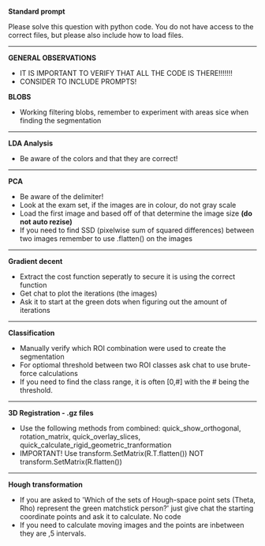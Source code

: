 **Standard prompt**

Please solve this question with python code. You do not have access to the correct files, but please also include how to load files. 

----

**GENERAL OBSERVATIONS**
- IT IS IMPORTANT TO VERIFY THAT ALL THE CODE IS THERE!!!!!!! 
- CONSIDER TO INCLUDE PROMPTS!

**BLOBS**
- Working filtering blobs, remember to experiment with areas sice when finding the segmentation

---

**LDA Analysis**
- Be aware of the colors and that they are correct!

---

**PCA**
- Be aware of the delimiter!
- Look at the exam set, if the images are in colour, do not gray scale
- Load the first image and based off of that determine the image size **(do not auto rezise)**
- If you need to find SSD (pixelwise sum of squared differences) between two images remember to use .flatten() on the images 
---

**Gradient decent**
- Extract the cost function seperatly to secure it is using the correct function
- Get chat to plot the iterations (the images)
- Ask it to start at the green dots when figuring out the amount of iterations

---

**Classification**
- Manually verify which ROI combination were used to create the segmentation
- For optiomal threshold between two ROI classes ask chat to use brute-force calculations
- If you need to find the class range, it is often [0,#] with the # being the threshold. 

---

**3D Registration - .gz files**
- Use the following methods from combined: quick_show_orthogonal, rotation_matrix, quick_overlay_slices, quick_calculate_rigid_geometric_tranformation
- IMPORTANT! Use transform.SetMatrix(R.T.flatten()) NOT transform.SetMatrix(R.flatten())

---

**Hough transformation**
- If you are asked to 'Which of the sets of Hough-space point sets (Theta, Rho) represent the
green matchstick person?' just give chat the starting coordinate points and ask it to calculate. No code
- If you need to calculate moving images and the points are inbetween they are ,5 intervals. 